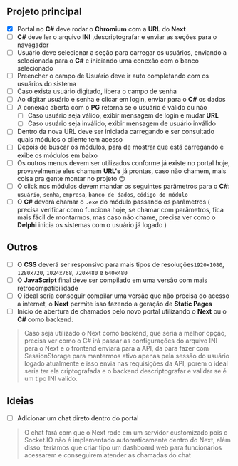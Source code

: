 ## Projeto principal
 - [x] Portal no **C#** deve rodar o **Chromium** com a **URL** do **Next**
 - [ ] **C#** deve ler o arquivo **INI** ,descriptografar e enviar as seções para o navegador
 - [ ] Usuário deve selecionar a seção para carregar os usuários, enviando a selecionada para o **C#** e iniciando uma conexão com o banco selecionado
 - [ ] Preencher o campo de Usuário deve ir auto completando com os usuários do sistema
 - [ ] Caso exista usuário digitado, libera o campo de senha
 - [ ] Ao digitar usuário e senha e clicar em login, enviar para o **C#** os dados
 - [ ] A conexão aberta com o **PG** retorna se o usuário é valido ou não
	 - [ ] Caso usuário seja válido, exibir mensagem de login e mudar **URL**
	 - [ ] Caso usuário seja inválido, exibir mensagem de usuário inválido
- [ ] Dentro da nova URL deve ser iniciada carregando e ser consultado quais módulos o cliente tem acesso
- [ ] Depois de buscar os módulos, para de mostrar que está carregando e exibe os módulos em baixo
- [ ] Os outros menus devem ser utilizados conforme já existe no portal hoje, provavelmente eles chamam **URL's** já prontas, caso não chamem, mais coisa pra gente montar no projeto 😊
- [ ] O click nos módulos devem mandar os seguintes parâmetros para o **C#**: `usuário`, `senha`, `empresa`, `banco de dados`, `código do módulo`
- [ ] O **C#** deverá chamar o `.exe` do módulo passando os parâmetros ( precisa verificar como funciona hoje, se chamar com parâmetros, fica mais fácil de montarmos, mas caso não chame, precisa ver como o **Delphi** inicia os sistemas com o usuário já logado )

## Outros
- [ ] O **CSS** deverá ser responsivo para mais tipos de resoluções`1920x1080`, `1280x720`, `1024x768`, `720x480` e `640x480`
- [ ] O **JavaScript** final deve ser compilado em uma versão com mais retrocompatibilidade
- [ ] O ideal seria conseguir compilar uma versão que não precisa do acesso a internet, o **Next** permite isso fazendo a geração de **Static Pages**
- [ ] Inicio de abertura de chamados pelo novo portal utilizando o **Next** ou o **C#** como backend.

> Caso seja utilizado o Next como backend, que seria a melhor opção, precisa ver como o C# irá passar as configurações do arquivo INI para o Next e o frontend enviará para a API, da para fazer com SessionStorage para mantermos ativo apenas pela sessão do usuário logado atualmente e isso envia nas requisições da API, porem o ideal seria ter ela criptografada e o backend descriptografar e validar se é um tipo INI valido.

## Ideias
- [ ] Adicionar um chat direto dentro do portal
> O chat fará com que o Next rode em um servidor customizado pois o Socket.IO não é implementado automaticamente dentro do Next, além disso, teríamos que criar tipo um dashboard web para funcionários acessarem e conseguirem atender as chamadas do chat
